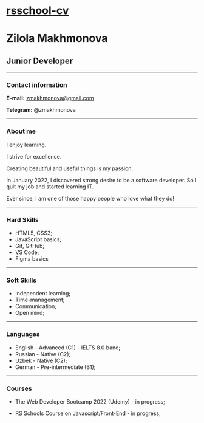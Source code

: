 # [rsschool-cv](<https://zilola08.github.io/rsschool-cv/>)

# **Zilola Makhmonova**

## Junior Developer

***

### Contact information

**E-mail:** zmakhmonova@gmail.com

**Telegram:** @zmakhmonova

***

### About me

I enjoy learning.

I strive for excellence.

Creating beautiful and useful things is my passion.

In January 2022, I discovered strong desire to be a software developer. So I quit my job and started learning IT.

Ever since, I am one of those happy people who love what they do!

***

### Hard Skills

* HTML5, CSS3;
* JavaScript basics;
* Git, GitHub;
* VS Code;
* Figma basics
  
***

### Soft Skills

* Independent learning;
* Time-management;
* Communication;
* Open mind;
  
***

### Languages

* English - Advanced (C1) - IELTS 8.0 band;
* Russian - Native (C2);
* Uzbek - Native (C2);
* German - Pre-intermediate (B1);

***

### Courses

* The Web Developer Bootcamp 2022 (Udemy) - in progress;

* RS Schools Course on Javascript/Front-End - in progress;
